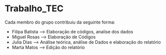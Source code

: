 # Trabalho_TEC
Cada membro do grupo contribuiu da seguinte forma:
- Filipa Batista --> Elaboração de códigos, analise dos dados
- Miguel Rosas --> Elaboração de Códigos
- Julia Dias --> Análise teórica, análise de Dados e elaboração do relatório
- Marta Matos --> Edição do relatório
